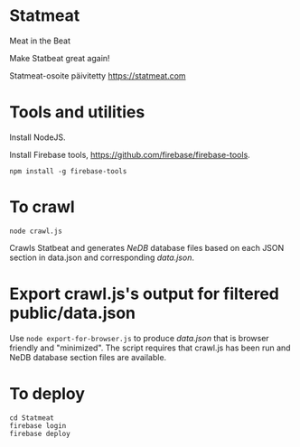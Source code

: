 # Statmeat
Meat in the Beat

Make Statbeat great again!

Statmeat-osoite päivitetty https://statmeat.com

# Tools and utilities
Install NodeJS.

Install Firebase tools, https://github.com/firebase/firebase-tools.

`npm install -g firebase-tools`

# To crawl
`node crawl.js`

Crawls Statbeat and generates *NeDB* database files based on each JSON section in data.json and corresponding *data.json*.

# Export crawl.js's output for filtered public/data.json

Use `node export-for-browser.js` to produce *data.json* that is browser friendly and "minimized". The script requires that
crawl.js has been run and NeDB database section files are available.

# To deploy

```
cd Statmeat
firebase login
firebase deploy
```
